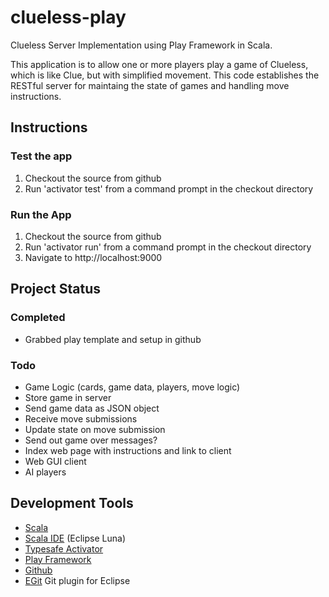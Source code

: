 clueless-play
=============

Clueless Server Implementation using Play Framework in Scala.

This application is to allow one or more players play a game of Clueless, which is like Clue,
but with simplified movement. This code establishes the RESTful server for
maintaing the state of games and handling move instructions.

Instructions
------------

### Test the app

1. Checkout the source from github
2. Run 'activator test' from a command prompt in the checkout directory


### Run the App

1. Checkout the source from github
2. Run 'activator run' from a command prompt in the checkout directory
3. Navigate to http://localhost:9000

Project Status
--------------

### Completed

* Grabbed play template and setup in github

### Todo

* Game Logic (cards, game data, players, move logic)
* Store game in server
* Send game data as JSON object
* Receive move submissions
* Update state on move submission
* Send out game over messages?
* Index web page with instructions and link to client
* Web GUI client
* AI players


Development Tools
-----------------

* [Scala](http://www.scala-lang.org/)
* [Scala IDE](http://scala-ide.org/) (Eclipse Luna)
* [Typesafe Activator](http://typesafe.com/)
* [Play Framework](https://www.playframework.com)
* [Github](https://github.com/Mixolyde/clueless-play)
* [EGit](https://eclipse.github.io/) Git plugin for Eclipse
